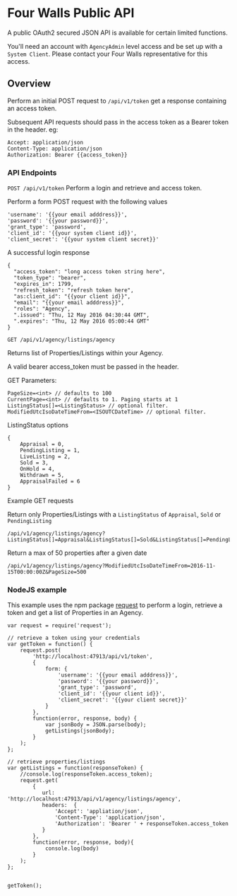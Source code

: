 # Four Walls Public API

A public OAuth2 secured JSON API is available for certain limited functions.

You'll need an account with ```AgencyAdmin``` level access and be set up with a ```System Client```. Please contact your Four Walls representative for this access. 

## Overview
Perform an initial POST request to ```/api/v1/token``` get a response containing an access token.

Subsequent API requests should pass in the access token as a Bearer token in the header. eg:
```
Accept: application/json
Content-Type: application/json
Authorization: Bearer {{access_token}}
```

### API Endpoints

```POST /api/v1/token```
Perform a login and retrieve and access token.

Perform a form POST request with the following values
```
'username': '{{your email adddress}}',
'password': '{{your password}}',
'grant_type': 'password',
'client_id': '{{your system client id}}',
'client_secret': '{{your system client secret}}' 
```
A successful login response 
```
{
  "access_token": "long access token string here",
  "token_type": "bearer",
  "expires_in": 1799,
  "refresh_token": "refresh token here",
  "as:client_id": "{{your client id}}",
  "email": "{{your email adddress}}",
  "roles": "Agency",
  ".issued": "Thu, 12 May 2016 04:30:44 GMT",
  ".expires": "Thu, 12 May 2016 05:00:44 GMT"
}
```



```GET /api/v1/agency/listings/agency```

Returns list of Properties/Listings within your Agency.

A valid bearer access_token must be passed in the header.

GET Parameters:
```
PageSize=<int> // defaults to 100
CurrentPage=<int> // defaults to 1. Paging starts at 1
ListingStatus[]=<ListingStatus> // optional filter. 
ModifiedUtcIsoDateTimeFrom=<ISOUTCDateTime> // optional filter.

```
ListingStatus options
```
{
    Appraisal = 0,
    PendingListing = 1, 
    LiveListing = 2,
    Sold = 3,
    OnHold = 4, 
    Withdrawn = 5, 
    AppraisalFailed = 6 
}
```
Example GET requests

Return only Properties/Listings with a ```ListingStatus``` of ```Appraisal```, ```Sold``` or ```PendingListing```
```
/api/v1/agency/listings/agency?ListingStatus[]=Appraisal&ListingStatus[]=Sold&ListingStatus[]=PendingListing
```

Return a max of 50 properties after a given date
```
/api/v1/agency/listings/agency?ModifiedUtcIsoDateTimeFrom=2016-11-15T00:00:00Z&PageSize=500
```


### NodeJS example
This example uses the npm package [request](https://github.com/request/request) to perform a login, retrieve a token and get a list of Properties in an Agency.

```
var request = require('request');

// retrieve a token using your credentials
var getToken = function() {
    request.post(
        'http://localhost:47913/api/v1/token', 
        { 
            form: { 
                'username': '{{your email adddress}}',
                'password': '{{your password}}',
                'grant_type': 'password',
                'client_id': '{{your client id}}',
                'client_secret': '{{your client secret}}' 
            }
        },
        function(error, response, body) {
            var jsonBody = JSON.parse(body);
            getListings(jsonBody);
        }        
    );    
};

// retrieve properties/listings 
var getListings = function(responseToken) {
    //console.log(responseToken.access_token);
    request.get(
        {
           url: 'http://localhost:47913/api/v1/agency/listings/agency',
           headers:  {
               'Accept': 'appliation/json',
               'Content-Type': 'application/json',
               'Authorization': 'Bearer ' + responseToken.access_token
           } 
        },  
        function(error, response, body){
            console.log(body)  
        }
    );
};


getToken();
```



